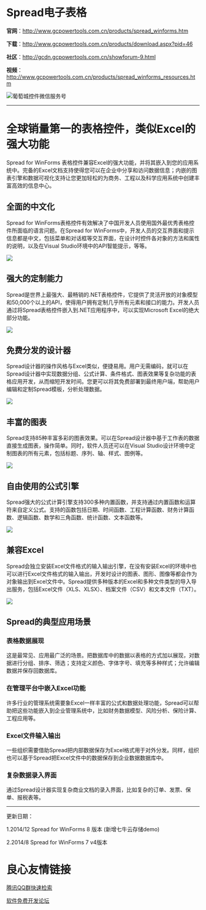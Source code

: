 # Spread电子表格 #

**官网**：http://www.gcpowertools.com.cn/products/spread_winforms.htm

**下载**：http://www.gcpowertools.com.cn/products/download.aspx?pid=46

**社区**：http://gcdn.gcpowertools.com.cn/showforum-9.html


**视频**：http://www.gcpowertools.com.cn/products/spread_winforms_resources.htm

![葡萄城控件微信服务号](http://weixin.gcpowertools.com.cn/images/public_Signature.png "葡萄城控件微信服务号")

----------

# 全球销量第一的表格控件，类似Excel的强大功能 #

Spread for WinForms 表格控件兼容Excel的强大功能，并将其嵌入到您的应用系统中。完备的Excel文档支持使得您可以在企业中分享和访问数据信息；内嵌的图表引擎和数据可视化支持让您更加轻松的为商务、工程以及科学应用系统中创建丰富高效的信息中心。 



## 全面的中文化 ##

Spread for WinForms表格控件有效解决了中国开发人员使用国外最优秀表格控件所面临的语言问题。在Spread for WinForms中，开发人员的交互界面和提示信息都是中文，包括菜单和对话框等交互界面，在设计时控件各对象的方法和属性的说明，以及在Visual Studio环境中的API智能提示，等等。 

![](http://www.gcpowertools.com.cn/products/img/spread/features/sp_chinese01_big.png)



## 强大的定制能力 ##



Spread是世界上最强大、最畅销的.NET表格控件，它提供了灵活开放的对象模型和50,000个以上的API，使得用户拥有定制几乎所有元素和接口的能力。开发人员通过将Spread表格控件嵌入到.NET应用程序中，可以实现Microsoft Excel的绝大部分功能。 

![](http://www.gcpowertools.com.cn/products/img/spread/features/CustomCellType.png)




## 免费分发的设计器 ##

Spread设计器的操作风格与Excel类似，便捷易用。用户无需编码，就可以在Spread设计器中实现数据分组、公式计算、条件格式、图表效果等复杂功能的表格应用开发，从而缩短开发时间。您更可以将其免费部署到最终用户端，帮助用户编辑和定制Spread模板，分析处理数据。 

![](http://www.gcpowertools.com.cn/products/img/spread/features/DesignerUI.jpg)

## 丰富的图表 ##

Spread支持85种丰富多彩的图表效果。可以在Spread设计器中基于工作表的数据直接生成图表，操作简单。同时，软件人员还可以在Visual Studio设计环境中定制图表的所有元素，包括标题、序列、轴、样式、图例等。 

![](http://www.gcpowertools.com.cn/products/img/spread/features/charts_area.jpg)

## 自由使用的公式引擎 ##
Spread强大的公式计算引擎支持300多种内置函数，并支持通过内置函数和运算符来自定义公式。支持的函数包括日期、时间函数、工程计算函数、财务计算函数、逻辑函数、数学和三角函数、统计函数、文本函数等。 

![](http://www.gcpowertools.com.cn/products/img/spread/features/DesignerFormula.jpg)

## 兼容Excel ##

Spread会独立安装Excel文件格式的输入输出引擎，在没有安装Excel的环境中也可以进行Excel文件格式的输入输出，开发时设计的图表、图形、图像等都会作为对象输出到Excel文件中。Spread提供多种版本的Excel和多种文件类型的导入导出服务，包括Excel文件（XLS、XLSX）、档案文件（CSV）和文本文件（TXT）。 

![](http://www.gcpowertools.com.cn/products/img/spread/features/sp_excel01.png)

## Spread的典型应用场景 ##

### 表格数据展现 ###

这是最常见、应用最广泛的场景。把数据库中的数据以表格的方式加以展现，对数据进行分组、排序、筛选；支持定义颜色、字体字号、填充等多种样式；允许编辑数据并保存回数据库。 

### 在管理平台中嵌入Excel功能 ###

许多行业的管理系统需要象Excel一样丰富的公式和数据处理功能，Spread可以帮助把这些功能嵌入到企业管理系统中，比如财务数据模型、风险分析、保险计算、工程应用等。 

### Excel文件输入输出 ###

一些组织需要借助Spread把内部数据保存为Excel格式用于对外分发。同样，组织也可以基于Spread把Excel文件中的数据保存到企业数据数据库中。 

### 复杂数据录入界面 ###

通过Spread设计器实现复杂商业文档的录入界面，比如复杂的订单、发票、保单、报税表等。 

----------

更新日期：

1.2014/12 Spread for WinForms 8 版本  (新增七牛云存储demo)

2.2014/8 Spread for WinForms 7 v4版本


 # 良心友情链接

[腾讯QQ群快速检索](http://u.720life.cn/s/8cf73f7c)

[软件免费开发论坛](http://u.720life.cn/s/bbb01dc0)